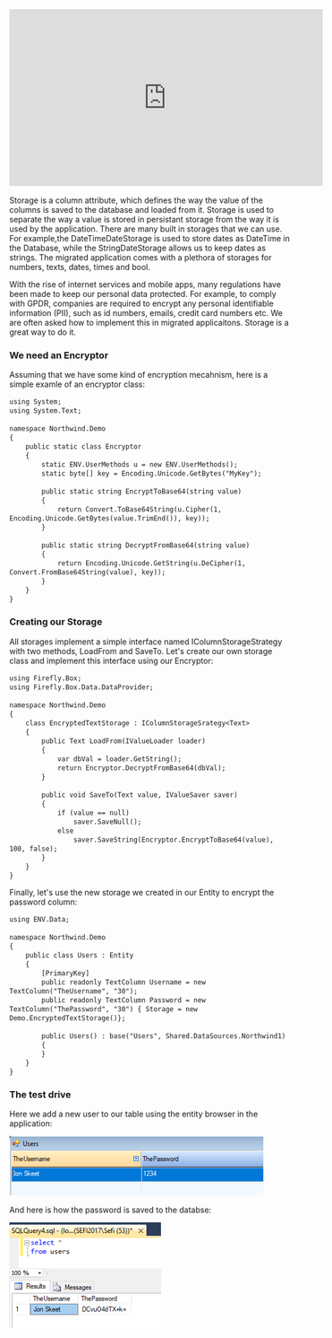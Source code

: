 ﻿<iframe width="560" height="315" src="https://www.youtube.com/embed/Z1uljBHEXs8?list=PL1DEQjXG2xnJF4Jon_mjd-QnmsQ3KBWLr" frameborder="0" allowfullscreen></iframe>

Storage is a column attribute, which defines the way the value of the columns is saved to the database and loaded from it.
Storage is used to separate the way a value is stored in persistant storage from the way it is used by the application.
There are many built in storages that we can use. For example,the DateTimeDateStorage is used to store dates as DateTime in the Database, while the StringDateStorage allows us to keep dates as strings.
The migrated application comes with a plethora of storages for numbers, texts, dates, times and bool. 

With the rise of internet services and mobile apps, many regulations have been made to keep our personal data protected.
For example, to comply with GPDR, companies are required to encrypt any personal identifiable information (PII), such as id numbers, emails, credit card numbers etc. 
We are often asked how to implement this in migrated applicaitons. Storage is a great way to do it.

### We need an Encryptor
Assuming that we have some kind of encryption mecahnism, here is a simple examle of an encryptor class:
```csdiff
using System;
using System.Text;

namespace Northwind.Demo
{
    public static class Encryptor
    {
        static ENV.UserMethods u = new ENV.UserMethods();
        static byte[] key = Encoding.Unicode.GetBytes("MyKey");

        public static string EncryptToBase64(string value)
        {
            return Convert.ToBase64String(u.Cipher(1, Encoding.Unicode.GetBytes(value.TrimEnd()), key));
        }

        public static string DecryptFromBase64(string value)
        {
            return Encoding.Unicode.GetString(u.DeCipher(1, Convert.FromBase64String(value), key));
        }
    }
}
```

### Creating our Storage

All storages implement a simple interface named IColumnStorageStrategy<T> with two methods, LoadFrom and SaveTo.
Let's create our own storage class and implement this interface using our Encryptor:
```csdiff
using Firefly.Box;
using Firefly.Box.Data.DataProvider;

namespace Northwind.Demo
{
    class EncryptedTextStorage : IColumnStorageSrategy<Text>
    {
        public Text LoadFrom(IValueLoader loader)
        {
            var dbVal = loader.GetString();
            return Encryptor.DecryptFromBase64(dbVal);
        }

        public void SaveTo(Text value, IValueSaver saver)
        {
            if (value == null)
                saver.SaveNull();
            else
                saver.SaveString(Encryptor.EncryptToBase64(value), 100, false);
        }
    }
}

```

Finally, let's use the new storage we created in our Entity to encrypt the password column:
```csdiff
using ENV.Data;

namespace Northwind.Demo
{
    public class Users : Entity
    {
        [PrimaryKey]
        public readonly TextColumn Username = new TextColumn("TheUsername", "30");
        public readonly TextColumn Password = new TextColumn("ThePassword", "30") { Storage = new Demo.EncryptedTextStorage()};

        public Users() : base("Users", Shared.DataSources.Northwind1)
        {
        }
    }
}
```

### The test drive

Here we add a new user to our table using the entity browser in the application:

![2018 01 18 15H10 01](2018-01-18_15h10_01.png)

And here is how the password is saved to the databse:

![2018 01 18 15H09 47](2018-01-18_15h09_47.png)